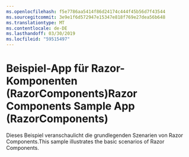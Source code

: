 ```yaml
---
ms.openlocfilehash: f5e7786aa5414f86d24174c444f45b56d7f43544
ms.sourcegitcommit: 3e9e1f6d572947e15347e818f769e27dea56b648
ms.translationtype: MT
ms.contentlocale: de-DE
ms.lasthandoff: 03/30/2019
ms.locfileid: "59515497"
---
```

# <a name="razor-components-sample-app-razorcomponents"></a><span data-ttu-id="815ac-101">Beispiel-App für Razor-Komponenten (RazorComponents)</span><span class="sxs-lookup"><span data-stu-id="815ac-101">Razor Components Sample App (RazorComponents)</span></span>

<span data-ttu-id="815ac-102">Dieses Beispiel veranschaulicht die grundlegenden Szenarien von Razor Components.</span><span class="sxs-lookup"><span data-stu-id="815ac-102">This sample illustrates the basic scenarios of Razor Components.</span></span>
